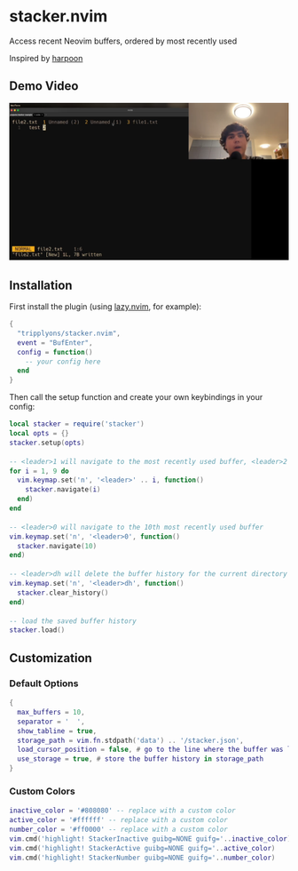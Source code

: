 # stacker.nvim

Access recent Neovim buffers, ordered by most recently used

Inspired by [harpoon](https://github.com/ThePrimeagen/harpoon)

## Demo Video

[![Video Screenshot](video-screenshot.png)](https://www.youtube.com/watch?v=d6I0_qKfosg)

## Installation

First install the plugin (using [lazy.nvim](https://github.com/folke/lazy.nvim), for example):

```lua
{
  "tripplyons/stacker.nvim",
  event = "BufEnter",
  config = function()
    -- your config here
  end
}
```

Then call the setup function and create your own keybindings in your config:

```lua
local stacker = require('stacker')
local opts = {}
stacker.setup(opts)

-- <leader>1 will navigate to the most recently used buffer, <leader>2 for 2nd most recently used buffer, etc.
for i = 1, 9 do
  vim.keymap.set('n', '<leader>' .. i, function()
    stacker.navigate(i)
  end)
end

-- <leader>0 will navigate to the 10th most recently used buffer
vim.keymap.set('n', '<leader>0', function()
  stacker.navigate(10)
end)

-- <leader>dh will delete the buffer history for the current directory
vim.keymap.set('n', '<leader>dh', function()
  stacker.clear_history()
end)

-- load the saved buffer history
stacker.load()
```

## Customization

### Default Options

```lua
{
  max_buffers = 10,
  separator = '  ',
  show_tabline = true,
  storage_path = vim.fn.stdpath('data') .. '/stacker.json',
  load_cursor_position = false, # go to the line where the buffer was last left, if using storage
  use_storage = true, # store the buffer history in storage_path
}
```

### Custom Colors

```lua
inactive_color = '#808080' -- replace with a custom color
active_color = '#ffffff' -- replace with a custom color
number_color = '#ff0000' -- replace with a custom color
vim.cmd('highlight! StackerInactive guibg=NONE guifg='..inactive_color)
vim.cmd('highlight! StackerActive guibg=NONE guifg='..active_color)
vim.cmd('highlight! StackerNumber guibg=NONE guifg='..number_color)
```
